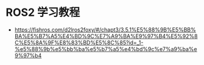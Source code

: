 # ROS2 学习教程

- https://fishros.com/d2lros2foxy/#/chapt3/3.5.1%E5%88%9B%E5%BB%BA%E5%B7%A5%E4%BD%9C%E7%A9%BA%E9%97%B4%E5%92%8C%E5%8A%9F%E8%83%BD%E5%8C%85?id=_1-%e5%88%9b%e5%bb%ba%e5%b7%a5%e4%bd%9c%e7%a9%ba%e9%97%b4